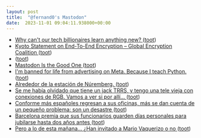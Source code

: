 ```yaml
---
layout: post
title:  "@fernand0's Mastodon"
date:  2023-11-01 09:04:11.938000+00:00
---
```

*  [Why can't our tech billionaires learn anything new? ](https://davekarpf.substack.com/p/why-cant-our-tech-billionaires-lear) ([toot](https://mastodon.social/@fernand0/111334486961963908))
*  [Kyoto Statement on End-To-End Encryption – Global Encryption Coalition ](https://www.globalencryption.org/2023/10/kyoto-statement-on-end-to-end-encryption) ([toot](https://mastodon.social/@fernand0/111334284695430432))
*  [ ](https://social.arroutaflix.com/@xesfur) ([toot](https://mastodon.social/@fernand0/111333310535599460))
*  [Mastodon Is the Good One ](https://www.404media.co/mastodon-is-the-good-one) ([toot](https://mastodon.social/@fernand0/111331354021932448))
*  [I'm banned for life from advertising on Meta. Because I teach Python. ](https://lerner.co.il/2023/10/19/im-banned-for-life-from-advertising-on-meta-because-i-teach-python) ([toot](https://mastodon.social/@fernand0/111331118616931997))
*  [Alrededor de la estación de Núremberg. ](https://avecesunafoto.wordpress.com/2023/10/31/alrededor-de-la-estacion-de-nuremberg) ([toot](https://mastodon.social/@fernand0/111330897888378094))
*  [Se me había olvidado que tiene un jack TRRS, y tengo una tele vieja con conexiones de RGB. Vamos a ver si por allí... ](https://mastodon.social/@fernand0/111330879689447846) ([toot](https://mastodon.social/@fernand0/111330879689447846))
*  [Conforme más españoles regresan a sus oficinas, más se dan cuenta de un pequeño problema: son un desastre ](https://www.xataka.com/empresas-y-economia/conforme-espanoles-regresan-a-sus-oficinas-se-dan-cuenta-pequeno-problema-desastr) ([toot](https://mastodon.social/@fernand0/111330727077263573))
*  [Barcelona premia que sus funcionarios guarden días personales para jubilarse hasta dos años antes ](https://www.eldiario.es/catalunya/ayuntamiento-permite-funcionarios-gocen-dias-personales-final-vida-laboral-jubilarse-anos_1_10620844.htm) ([toot](https://mastodon.social/@fernand0/111330653190921405))
*  [Pero a lo de esta mañana... ¿Han invitado a Mario Vaquerizo o no ](https://mastodon.social/@fernand0/111330648492450243) ([toot](https://mastodon.social/@fernand0/111330648492450243))
